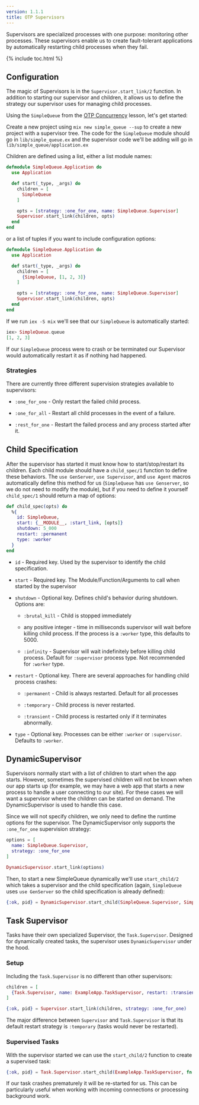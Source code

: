 ```yaml
---
version: 1.1.1
title: OTP Supervisors
---
```


Supervisors are specialized processes with one purpose: monitoring other processes. These supervisors enable us to create fault-tolerant applications by automatically restarting child processes when they fail.

{% include toc.html %}

## Configuration

The magic of Supervisors is in the `Supervisor.start_link/2` function.  In addition to starting our supervisor and children, it allows us to define the strategy our supervisor uses for managing child processes.

Using the `SimpleQueue` from the [OTP Concurrency](../../advanced/otp-concurrency) lesson, let's get started:

Create a new project using `mix new simple_queue --sup` to create a new project with a supervisor tree.  The code for the `SimpleQueue` module should go in `lib/simple_queue.ex` and the supervisor code we'll be adding will go in `lib/simple_queue/application.ex`

Children are defined using a list, either a list module names:

```elixir
defmodule SimpleQueue.Application do
  use Application

  def start(_type, _args) do
    children = [
      SimpleQueue
    ]

    opts = [strategy: :one_for_one, name: SimpleQueue.Supervisor]
    Supervisor.start_link(children, opts)
  end
end
```

or a list of tuples if you want to include configuration options:

```elixir
defmodule SimpleQueue.Application do
  use Application

  def start(_type, _args) do
    children = [
      {SimpleQueue, [1, 2, 3]}
    ]

    opts = [strategy: :one_for_one, name: SimpleQueue.Supervisor]
    Supervisor.start_link(children, opts)
  end
end
```

If we run `iex -S mix` we'll see that our `SimpleQueue` is automatically started:

```elixir
iex> SimpleQueue.queue
[1, 2, 3]
```

If our `SimpleQueue` process were to crash or be terminated our Supervisor would automatically restart it as if nothing had happened.

### Strategies

There are currently three different supervision strategies available to supervisors:

+ `:one_for_one` - Only restart the failed child process.

+ `:one_for_all` - Restart all child processes in the event of a failure.

+ `:rest_for_one` - Restart the failed process and any process started after it.

## Child Specification

After the supervisor has started it must know how to start/stop/restart its children.  Each child module should have a `child_spec/1` function to define these behaviors.  The `use GenServer`, `use Supervisor`, and `use Agent` macros automatically define this method for us (`SimpleQueue` has `use Genserver`, so we do not need to modify the module), but if you need to define it yourself `child_spec/1` should return a map of options:

```elixir
def child_spec(opts) do
  %{
    id: SimpleQueue,
    start: {__MODULE__, :start_link, [opts]}
    shutdown: 5_000
    restart: :permanent
    type: :worker
  }
end
```

+ `id` - Required key.  Used by the supervisor to identify the child specification.

+ `start` - Required key.  The Module/Function/Arguments to call when started by the supervisor

+ `shutdown` - Optional key.  Defines child's behavior during shutdown.  Options are:

  + `:brutal_kill` - Child is stopped immediately

  + any positive integer - time in milliseconds supervisor will wait before killing child process.  If the process is a `:worker` type, this defaults to 5000.

  + `:infinity` - Supervisor will wait indefinitely before killing child process.  Default for `:supervisor` process type.  Not recommended for `:worker` type.

+ `restart` - Optional key.  There are several approaches for handling child process crashes:

  + `:permanent` - Child is always restarted. Default for all processes

  + `:temporary` - Child process is never restarted.

  + `:transient` - Child process is restarted only if it terminates abnormally.

+ `type` - Optional key. Processes can be either `:worker` or `:supervisor`. Defaults to `:worker`.

## DynamicSupervisor

Supervisors normally start with a list of children to start when the app starts.  However, sometimes the supervised children will not be known when our app starts up (for example, we may have a web app that starts a new process to handle a user connecting to our site). For these cases we will want a supervisor where the children can be started on demand.  The DynamicSupervisor is used to handle this case.

Since we will not specify children, we only need to define the runtime options for the supervisor.  The DynamicSupervisor only supports the `:one_for_one` supervision strategy:

```elixir
options = [
  name: SimpleQueue.Supervisor,
  strategy: :one_for_one
]

DynamicSupervisor.start_link(options)
```

Then, to start a new SimpleQueue dynamically we'll use `start_child/2` which takes a supervisor and the child specification (again, `SimpleQueue` uses `use GenServer` so the child specification is already defined):

```elixir
{:ok, pid} = DynamicSupervisor.start_child(SimpleQueue.Supervisor, SimpleQueue)
```

## Task Supervisor

Tasks have their own specialized Supervisor, the `Task.Supervisor`.  Designed for dynamically created tasks, the supervisor uses `DynamicSupervisor` under the hood.

### Setup

Including the `Task.Supervisor` is no different than other supervisors:

```elixir
children = [
  {Task.Supervisor, name: ExampleApp.TaskSupervisor, restart: :transient}
]

{:ok, pid} = Supervisor.start_link(children, strategy: :one_for_one)
```

The major difference between `Supervisor` and `Task.Supervisor` is that its default restart strategy is `:temporary` (tasks would never be restarted).

### Supervised Tasks

With the supervisor started we can use the `start_child/2` function to create a supervised task:

```elixir
{:ok, pid} = Task.Supervisor.start_child(ExampleApp.TaskSupervisor, fn -> background_work end)
```

If our task crashes prematurely it will be re-started for us.  This can be particularly useful when working with incoming connections or processing background work.
